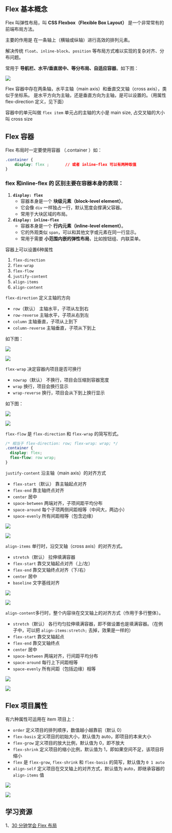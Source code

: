 

## Flex 基本概念

 Flex 叫弹性布局，叫  **CSS Flexbox（Flexible Box Layout）** 是一个非常常有的前端布局方法。 

主要的作用是 在一条轴上（横轴或纵轴）进行高效的排列元素。 

解决传统 `float`、`inline-block`、`position` 等布局方式难以实现的复杂对齐、分布问题。

常用于 **导航栏、水平/垂直居中、等分布局、自适应容器**。如下图：

![](assets/flex-2025-09-30_12-25-49.png)



Flex 容器中存在两条轴，水平主轴（main axis）和垂直交叉轴（cross axis），类似于坐标系。 是水平方向为主轴，还是垂直方向为主轴，是可以设置的。（用属性 flex-direction 定义，见下面）

容器中的单元叫做  `flex item`   单元占的主轴的大小是 main size, 占交叉轴的大小 叫 cross size

## Flex  容器

Flex 布局时一定要使用容器 （.container ）如： 

```css 
.container {
    display: flex ;       // 或者 inline-flex 可以有两种取值
}
```

### flex 和inline-flex 的 区别主要在容器本身的表现：

1. **`display: flex`**
   - 容器本身是一个 **块级元素（block-level element）**。
   - 它会像 `div` 一样独占一行，默认宽度会撑满父容器。
   - 常用于大块区域的布局。
2. **`display: inline-flex`**
   - 容器本身是一个 **行内元素（inline-level element）**。
   - 它的外观类似 `span`，可以和其他文字或元素在同一行显示。
   - 常用于需要 **小范围内嵌的弹性布局**，比如按钮组、内联菜单。

容器上可以设置6种属性

1. `flex-direction`
2. `flex-wrap`
3. `flex-flow`
4. `justify-content`
5. `align-items`
6. `align-content`

`flex-direction` 定义主轴的方向

 - `row`（默认）  主轴水平，子项从左到右
 - `row-reverse`  主轴水平，子项从右到左
 - `column`  主轴垂直，子项从上到下
 - `column-reverse`  主轴垂直，子项从下到上

如下图：

![](assets/flex-1-2025-10-01_13-58-30.png)

![](assets/flex-2-2025-10-01_13-58-57.png)

`flex-wrap` 决定容器内项目是否可换行

 - `nowrap`（默认）  不换行，项目会压缩到容器宽度
 - `wrap`  换行，项目会换行显示
 - `wrap-reverse`  换行，项目会从下到上换行显示

如下图：

![](assets/flex-3-2025-10-01_13-59-29.png)

![](assets/flex-4-2025-10-01_14-00-09.png)



`flex-flow` 是 `flex-direction` 和 `flex-wrap` 的简写形式。

```css
/* 相当于 flex-direction: row; flex-wrap: wrap; */
.container {
  display: flex;
  flex-flow: row wrap;
}
```

`justify-content` 沿主轴（main axis）的对齐方式

- `flex-start`（默认） 靠主轴起点对齐
- `flex-end`  靠主轴终点对齐
- `center`  居中
- `space-between` 两端对齐，子项间距平均分布
- `space-around`  每个子项两侧间距相等（中间大，两边小）
- `space-evenly`  所有间距相等（包含边缘）

![](assets/flex-4-2025-10-01_14-00-09.png)

![](assets/flex-5-2025-10-01_14-00-35.png)


`align-items` 单行时，沿交叉轴（cross axis）的对齐方式。

- `stretch`（默认） 拉伸填满容器
- `flex-start` 靠交叉轴起点对齐（上/左）
- `flex-end` 靠交叉轴终点对齐（下/右）
- `center` 居中
- `baseline` 文字基线对齐

![](assets/flex-align-item-2025-10-01_13-46-48.png)

![](assets/flex-align-item-2025-10-01_13-47-51.png)

`align-content`多行时，整个内容块在交叉轴上的对齐方式（作用于多行整体）。

 - `stretch`（默认） 各行均匀拉伸填满容器，即不做设置也是填满容器。（在例子中，可以把 `align-items:stretch;` 去掉，效果是一样的）
 - `flex-start` 靠交叉轴起点
 - `flex-end` 靠交叉轴终点
 - `center` 居中
 - `space-between` 两端对齐，行间距平均分布
 - `space-around` 每行上下间距相等
 - `space-evenly` 所有间距（包括边缘）相等

![](assets/flex-align-item-2025-10-01_13-48-19.png)

![](assets/flex-align-item-2025-10-01_13-48-50.png)

## Flex 项目属性

有六种属性可运用在 item 项目上：

- `order`  定义项目的排列顺序，数值越小越靠前（默认 0）
- `flex-basis`  定义项目的初始大小，默认值为 auto，即项目的本来大小
- `flex-grow`  定义项目的放大比例，默认值为 0，即不放大
- `flex-shrink`  定义项目的缩小比例，默认值为 1，即如果空间不足，该项目将缩小
- `flex`  是 `flex-grow`, `flex-shrink` 和 `flex-basis` 的简写，默认值为 `0 1 auto`
- `align-self`  定义项目在交叉轴上的对齐方式，默认值为 auto，即继承容器的 `align-items` 值

![](assets/flex-align-item-2025-10-01_13-49-19.png)

![](assets/flex-align-item-2025-10-01_13-49-39.png)



##  学习资源

1、[30 分钟学会 Flex 布局](https://zhuanlan.zhihu.com/p/25303493)